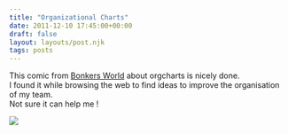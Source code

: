 ```yaml
---
title: "Organizational Charts"
date: 2011-12-10 17:45:00+00:00
draft: false
layout: layouts/post.njk
tags: posts
---
```


This comic from [Bonkers World](http://www.bonkersworld.net/organizational-charts/) about orgcharts is nicely done.  
I found it while browsing the web to find ideas to improve the organisation of my team.  
Not sure it can help me !  
  


[![](http://2.bp.blogspot.com/-iNIErLWNL28/TuObsYCQFJI/AAAAAAAB0Kc/9HDtDNUU38I/s640/2011.06.27_organizational_charts.png)
](http://2.bp.blogspot.com/-iNIErLWNL28/TuObsYCQFJI/AAAAAAAB0Kc/9HDtDNUU38I/s1600/2011.06.27_organizational_charts.png)

  
  
  

